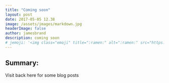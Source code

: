 ```yaml
---
title: "Coming soon"
layout: post
date: 2017-05-05 12.38
image: /assets/images/markdown.jpg
headerImage: false
author: jamesbrand
description: coming soon
# jemoji: '<img class="emoji" title=":ramen:" alt=":ramen:" src="https://assets.github.com/images/icons/emoji/unicode/1f35c.png" height="20" width="20" align="absmiddle">'
---
```


## Summary:

Visit back here for some blog posts
